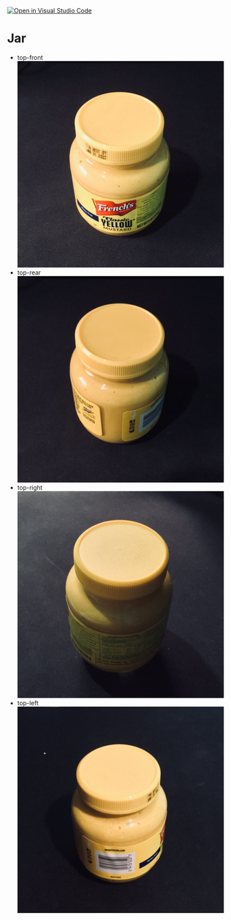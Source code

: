 [![Open in Visual Studio Code](https://classroom.github.com/assets/open-in-vscode-f059dc9a6f8d3a56e377f745f24479a46679e63a5d9fe6f495e02850cd0d8118.svg)](https://classroom.github.com/online_ide?assignment_repo_id=5692767&assignment_repo_type=AssignmentRepo)

# Jar

- top-front
![](Jar/top-front.jpg) 
- top-rear
![](Jar/top-rear.jpg) 
- top-right
![](Jar/top-right.jpg) 
- top-left
![](Jar/top-left.jpg) 
